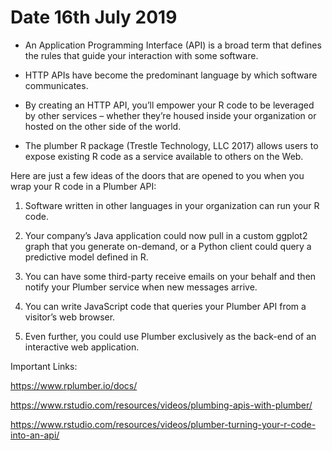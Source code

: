 # Date 16th July 2019



* An Application Programming Interface (API) is a broad term that defines the rules that guide your interaction with some software.

* HTTP APIs have become the predominant language by which software communicates.

* By creating an HTTP API, you’ll empower your R code to be leveraged by other services – whether they’re housed inside your organization 
or hosted on the other side of the world. 

* The plumber R package (Trestle Technology, LLC 2017) allows users to expose existing R code as a service available to others on the Web. 
  
Here are just a few ideas of the doors that are opened to you when you wrap your R code in a Plumber API:

1. Software written in other languages in your organization can run your R code.

2. Your company’s Java application could now pull in a custom ggplot2 graph that you generate on-demand, 
   or a Python client could query a predictive model defined in R.

3. You can have some third-party receive emails on your behalf and then notify your Plumber service when new messages arrive.

4. You can write JavaScript code that queries your Plumber API from a visitor’s web browser. 

5. Even further, you could use Plumber exclusively as the back-end of an interactive web application.


Important Links:

https://www.rplumber.io/docs/

https://www.rstudio.com/resources/videos/plumbing-apis-with-plumber/

https://www.rstudio.com/resources/videos/plumber-turning-your-r-code-into-an-api/

